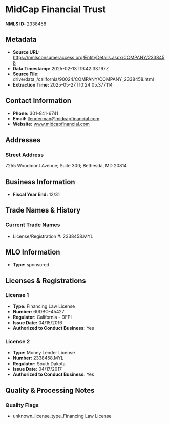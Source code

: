 # MidCap Financial Trust

**NMLS ID:** 2338458

## Metadata
- **Source URL:** https://nmlsconsumeraccess.org/EntityDetails.aspx/COMPANY/2338458
- **Data Timestamp:** 2025-02-13T19:42:33.197Z
- **Source File:** drive/data_/california/90024/COMPANY/COMPANY_2338458.html
- **Extraction Time:** 2025-05-27T10:24:05.377114

## Contact Information
- **Phone:** 301-841-6741
- **Email:** llenderman@midcapfinancial.com
- **Website:** www.midcapfinancial.com

## Addresses
### Street Address
7255 Woodmont Avenue; Suite 300; Bethesda, MD 20814

## Business Information
- **Fiscal Year End:** 12/31

## Trade Names & History
### Current Trade Names
- License/Registration #: 2338458.MYL

## MLO Information
- **Type:** sponsored

## Licenses & Registrations

### License 1
- **Type:** Financing Law License
- **Number:** 60DBO-45427
- **Regulator:** California - DFPI
- **Issue Date:** 04/15/2016
- **Authorized to Conduct Business:** Yes

### License 2
- **Type:** Money Lender License
- **Number:** 2338458.MYL
- **Regulator:** South Dakota
- **Issue Date:** 04/17/2017
- **Authorized to Conduct Business:** Yes

## Quality & Processing Notes
### Quality Flags
- unknown_license_type_Financing Law License
